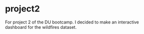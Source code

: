 # project2
For project 2 of the DU bootcamp. I decided to make an interactive dashboard for the wildfires dataset. 
